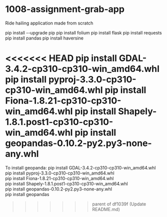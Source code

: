 # 1008-assignment-grab-app
Ride hailing application made from scratch

pip install --upgrade pip
pip install folium
pip install flask
pip install requests
pip install pandas
pip install haversine

<<<<<<< HEAD
pip install GDAL-3.4.2-cp310-cp310-win_amd64.whl
pip install pyproj-3.3.0-cp310-cp310-win_amd64.whl
pip install Fiona-1.8.21-cp310-cp310-win_amd64.whl
pip install Shapely-1.8.1.post1-cp310-cp310-win_amd64.whl
pip install geopandas-0.10.2-py2.py3-none-any.whl
=======
To install geopanda:
pip install GDAL-3.4.2-cp310-cp310-win_amd64.whl\
pip install pyproj-3.3.0-cp310-cp310-win_amd64.whl\
pip install Fiona-1.8.21-cp310-cp310-win_amd64.whl\
pip install Shapely-1.8.1.post1-cp310-cp310-win_amd64.whl\
pip install geopandas-0.10.2-py2.py3-none-any.whl\
pip install geopandas
>>>>>>> parent of df1039f (Update README.md)
